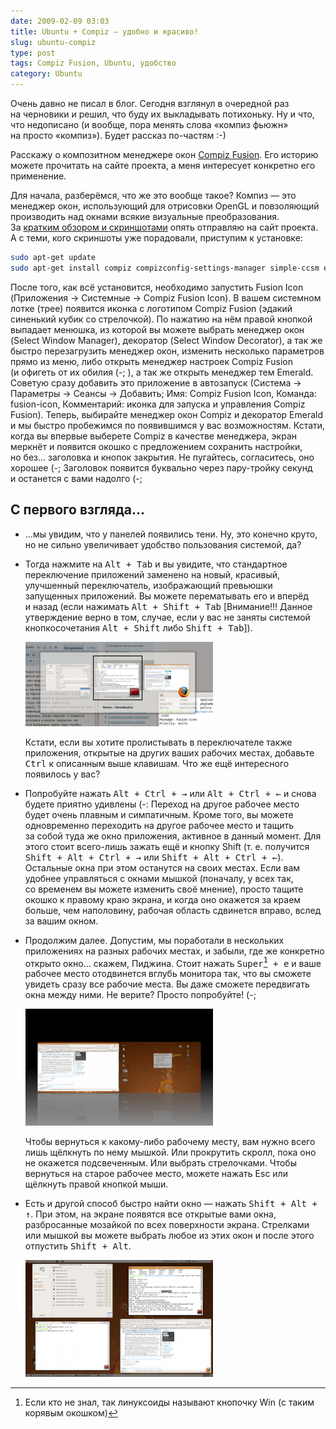 ```yaml
---
date: 2009-02-09 03:03
title: Ubuntu + Compiz — удобно и красиво!
slug: ubuntu-compiz
type: post
tags: Compiz Fusion, Ubuntu, удобство
category: Ubuntu
---
```


Очень давно не писал в блог. Сегодня взглянул в очередной раз на черновики и решил, что буду их выкладывать потихоньку. Ну и что, что недописано (и вообще, пора менять слова «компиз фьюжн» на просто «компиз»). Будет рассказ по-частям :-)

Расскажу о композитном менеджере окон [Compiz Fusion][]. Его историю можете прочитать на сайте проекта, а меня интересует конкретно его применение.

<!--more--> 

Для начала, разберёмся, что же это вообще такое? Компиз — это менеджер окон, использующий для отрисовки OpenGL и повзоляющий производить над окнами всякие визуальные преобразования. За [кратким обзором и скриншотами][Wiki] опять отправляю на сайт проекта. А с теми, кого скриншоты уже порадовали, приступим к установке:

``` bash
sudo apt-get update
sudo apt-get install compiz compizconfig-settings-manager simple-ccsm emerald fusion-icon
```

После того, как всё установится, необходимо запустить Fusion Icon (Приложения → Системные → Compiz Fusion Icon). В вашем системном лотке (трее) появится иконка с логотипом Compiz Fusion (эдакий синенький кубик со стрелочкой). По нажатию на нём правой кнопкой выпадает менюшка, из которой вы можете выбрать менеджер окон (Select Window Manager), декоратор (Select Window Decorator), а так же быстро перезагрузить менеджер окон, изменить несколько параметров прямо из меню, либо открыть менеджер настроек Compiz Fusion (и офигеть от их обилия (-; ), а так же открыть менеджер тем Emerald. Советую сразу добавить это приложение в автозапуск (Система → Параметры → Сеансы → Добавить; Имя: Compiz Fusion Icon, Команда: fusion-icon, Комментарий: иконка для запуска и управления Compiz Fusion). Теперь, выбирайте менеджер окон Compiz и декоратор Emerald и мы быстро пробежимся по появившимся у вас возможностям. Кстати, когда вы впервые выберете Compiz в качестве менеджера, экран меркнёт и появится окошко с предложением сохранить настройки, но без... заголовка и кнопок закрытия. Не пугайтесь, согласитесь, оно хорошее (-; Заголовок появится буквально через пару-тройку секунд и останется с вами надолго (-;

## С первого взгляда...

* ...мы увидим, что у панелей появились тени. Ну, это конечно круто, но не сильно увеличивает удобство пользования системой, да?
  
*   Тогда нажмите на <kbd><kbd>Alt</kbd> + <kbd>Tab</kbd></kbd> и вы увидите, что стандартное переключение приложений заменено на новый, красивый, улучшенный переключатель, изображающий превьюшки запущенных приложений. Вы можете перематывать его и вперёд и назад (если нажимать <kbd><kbd>Alt</kbd> + <kbd>Shift</kbd> + <kbd>Tab</kbd></kbd> [Внимание!!! Данное утверждение верно в том, случае, если у вас не заняты системой кнопкосочетания <kbd><kbd>Alt</kbd> + <kbd>Shift</kbd></kbd> либо <kbd><kbd>Shift</kbd> + <kbd>Tab</kbd></kbd>]).
  
    ![Показывает уменьшенное окно приложения](ubuntu-compiz/application-switcher-300x135.png "Переключатель приложений показывает уменьшенные окна приложений")
  
    Кстати, если вы хотите пролистывать в переключателе также приложения, открытые на других ваших рабочих местах, добавьте <kbd><kbd>Ctrl</kbd></kbd> к описанным выше клавишам. Что же ещё интересного появилось у вас?
  
* Попробуйте нажать <kbd><kbd>Alt</kbd> + <kbd>Ctrl</kbd> + <kbd>→</kbd></kbd> или <kbd><kbd>Alt</kbd> + <kbd>Ctrl</kbd> + <kbd>←</kbd></kbd> и снова будете приятно удивлены (-: Переход на другое рабочее место будет очень плавным и симпатичным. Кроме того, вы можете одновременно переходить на другое рабочее место и тащить за собой туда же окно приложения, активное в данный момент. Для этого стоит всего-лишь зажать ещё и кнопку Shift (т.&nbsp;е. получится <kbd><kbd>Shift</kbd> + <kbd>Alt</kbd> + <kbd>Ctrl</kbd> + <kbd>→</kbd></kbd> или <kbd><kbd>Shift</kbd> + <kbd>Alt</kbd> + <kbd>Ctrl</kbd> + <kbd>←</kbd></kbd>). Остальные окна при этом останутся на своих местах. Если вам удобнее управляться с окнами мышкой (поначалу, у всех так, со временем вы можете изменить своё мнение), просто тащите окошко к правому краю экрана, и когда оно окажется за краем больше, чем наполовину, рабочая область сдвинется вправо, вслед за вашим окном.
  
*   Продолжим далее. Допустим, мы поработали в нескольких приложениях на разных рабочих местах, и забыли, где же конкретно открыто окно... скажем, Пиджина. Стоит нажать <kbd><kbd>Super[^1]</kbd> + <kbd>e</kbd></kbd> и ваше рабочее место отодвинется вглубь монитора так, что вы сможете увидеть сразу все рабочие места. Вы даже сможете передвигать окна между ними. Не верите? Просто попробуйте! (-;

    ![Открытые приложения на всех рабочих местах](ubuntu-compiz/expo-300x187.png "Экспозиция отображает открытые приложения на всех рабочих местах")

    Чтобы вернуться к какому-либо рабочему месту, вам нужно всего лишь щёлкнуть по нему мышкой. Или прокрутить скролл, пока оно не окажется подсвеченным. Или выбрать стрелочками. Чтобы вернуться на старое рабочее место, можете нажать Esc или щёлкнуть правой кнопкой мыши.
  
*   Есть и другой способ быстро найти окно — нажать <kbd><kbd>Shift</kbd> + <kbd>Alt</kbd> + <kbd>↑</kbd></kbd>. При этом, на экране появятся все открытые вами окна, разбросанные мозайкой по всех поверхности экрана. Стрелками или мышкой вы можете выбрать любое из этих окон и после этого отпустить <kbd><kbd>Shift</kbd> + <kbd>Alt</kbd></kbd>.
  
    ![Открытые приложения на всех рабочих местах](ubuntu-compiz/scale-300x187.png "Окна всех запущенных приложений")


[^1]: Если кто не знал, так линуксоиды называют кнопочку Win (с таким корявым окошком)

[Compiz Fusion]: http://compiz-fusion.org/ "Compiz Fusion"
[Wiki]: http://wiki.compiz-fusion.org/ "Compiz Fusion Wiki"
